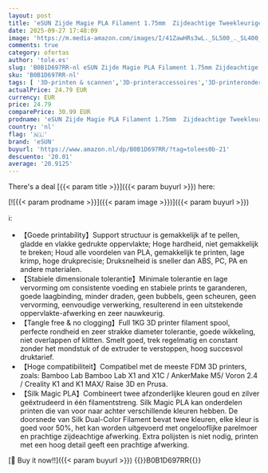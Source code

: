 ```yaml
---
layout: post
title: 'eSUN Zijde Magie PLA Filament 1.75mm  Zijdeachtige Tweekleurige 3D Printer Filament PLA  Maatnauwkeurigheid +/-0.05mm  1KG Spoel 2.2 LBS  3D Printing Filament voor 3D Printers Zijde Rood Blauw'
date: 2025-09-27 17:48:09
image: 'https://m.media-amazon.com/images/I/41ZawHRs3wL._SL500_._SL400_.jpg'
comments: true
category: ofertas
author: 'tole.es'
slug: 'B0B1D697RR-nl eSUN Zijde Magie PLA Filament 1.75mm Zijdeachtige...'
sku: 'B0B1D697RR-nl'
tags: [ '3D-printen & scannen','3D-printeraccessoires','3D-printeronderdelen & 3D-printeraccessoires','Zakelijk, industrie & wetenschap','esun','🇳🇱', ]
actualPrice: 24.79 EUR
currency: EUR
price: 24.79
comparePrice: 30.99 EUR
prodname: 'eSUN Zijde Magie PLA Filament 1.75mm  Zijdeachtige Tweekleurige 3D Printer Filament PLA  Maatnauwkeurigheid +/-0.05mm  1KG Spoel 2.2 LBS  3D Printing Filament voor 3D Printers Zijde Rood Blauw'
country: 'nl'
flag: '🇳🇱'
brand: 'eSUN'
buyurl: 'https://www.amazon.nl/dp/B0B1D697RR/?tag=tolees0b-21'
descuento: '20.01'
average: '20.9125'
---
```


There's a deal [{{< param title >}}]({{< param buyurl >}})  here:

[![{{< param prodname >}}]({{< param image >}})]({{< param buyurl >}})

ℹ️:

- 【Goede printability】Support structuur is gemakkelijk af te pellen, gladde en vlakke gedrukte oppervlakte; Hoge hardheid, niet gemakkelijk te breken; Houd alle voordelen van PLA, gemakkelijk te printen, lage krimp, hoge drukprecisie; Druksnelheid is sneller dan ABS, PC, PA en andere materialen.
- 【Stabiele dimensionale tolerantie】Minimale tolerantie en lage vervorming om consistente voeding en stabiele prints te garanderen, goede laagbinding, minder draden, geen bubbels, geen scheuren, geen vervorming, eenvoudige verwerking, resulterend in een uitstekende oppervlakte-afwerking en zeer nauwkeurig.
- 【Tangle free & no clogging】Full 1KG 3D printer filament spool, perfecte rondheid en zeer strakke diameter tolerantie, goede wikkeling, niet overlappen of klitten. Smelt goed, trek regelmatig en constant zonder het mondstuk of de extruder te verstoppen, hoog succesvol druktarief.
- 【Hoge compatibiliteit】Compatibel met de meeste FDM 3D printers, zoals: Bamboo Lab Bamboo Lab X1 and X1C / AnkerMake M5/ Voron 2.4 / Creality K1 and K1 MAX/ Raise 3D en Prusa.
- 【Silk Magic PLA】Combineert twee afzonderlijke kleuren goud en zilver geëxtrudeerd in één filamentstreng. Silk Magic PLA kan onderdelen printen die van voor naar achter verschillende kleuren hebben. De doorsnede van Silk Dual-Color Filament bevat twee kleuren, elke kleur is goed voor 50%, het kan worden uitgevoerd met ongelooflijke parelmoer en prachtige zijdeachtige afwerking. Extra polijsten is niet nodig, printen met een hoog detail geeft een prachtige afwerking.

[🛒 Buy it now!!]({{< param buyurl >}})
{{<world>}}B0B1D697RR{{</world>}}
